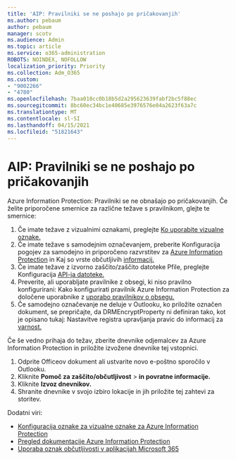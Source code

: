 ```yaml
---
title: 'AIP: Pravilniki se ne poshajo po pričakovanjih'
ms.author: pebaum
author: pebaum
manager: scotv
ms.audience: Admin
ms.topic: article
ms.service: o365-administration
ROBOTS: NOINDEX, NOFOLLOW
localization_priority: Priority
ms.collection: Adm_O365
ms.custom:
- "9002266"
- "4780"
ms.openlocfilehash: 7baa010cc0b18b5d2a295623639fabf2bc5f88ec
ms.sourcegitcommit: 8bc60ec34bc1e40685e3976576e04a2623f63a7c
ms.translationtype: MT
ms.contentlocale: sl-SI
ms.lasthandoff: 04/15/2021
ms.locfileid: "51821643"
---
```

# <a name="aip-policies-not-behaving-as-expected"></a>AIP: Pravilniki se ne poshajo po pričakovanjih

Azure Information Protection: Pravilniki se ne obnašajo po pričakovanjih. Če želite priporočene smernice za različne težave s pravilnikom, glejte te smernice:

1. Če imate težave z vizualnimi oznakami, preglejte [Ko uporabite vizualne oznake.](https://docs.microsoft.com/azure/information-protection/configure-policy-markings#when-visual-markings-are-applied)
2. Če imate težave s samodejnim označevanjem, preberite Konfiguracija pogojev za samodejno in priporočeno razvrstitev za [Azure Information Protection](https://docs.microsoft.com/azure/information-protection/configure-policy-classification) in Kaj so vrste občutljivih [informacij.](https://docs.microsoft.com/microsoft-365/compliance/sensitive-information-type-entity-definitions)
3. Če imate težave z izvorno zaščito/zaščito datoteke Pfile, preglejte Konfiguracija [API-ja datoteke.](https://docs.microsoft.com/azure/information-protection/develop/file-api-configuration)
4. Preverite, ali uporabljate pravilnike z obsegi, ki niso pravilno konfigurirani: Kako konfigurirati pravilnik Azure Information Protection za določene uporabnike z [uporabo pravilnikov o obsegu.](https://docs.microsoft.com/azure/information-protection/configure-policy-scope)
5. Če samodejno označevanje ne deluje v Outlooku, ko priložite označen dokument, se prepričajte, da DRMEncryptProperty ni definiran tako, kot je opisano tukaj: Nastavitve registra upravljanja pravic do informacij za [varnost.](https://docs.microsoft.com/deployoffice/security/protect-sensitive-messages-and-documents-by-using-irm-in-office#office-2016-irm-registry-key-options)

Če še vedno prihaja do težav, zberite dnevnike odjemalcev za Azure Information Protection in priložite izvožene dnevnike tej vstopnici.

1. Odprite Officeov dokument ali ustvarite novo e-poštno sporočilo v Outlooku.
2. Kliknite **Pomoč za zaščito/občutljivost**  >  **in povratne informacije.**
3. Kliknite **Izvoz dnevnikov.**
4. Shranite dnevnike v svojo izbiro lokacije in jih priložite tej zahtevi za storitev.

Dodatni viri:

- [Konfiguracija oznake za vizualne oznake za Azure Information Protection](https://docs.microsoft.com/azure/information-protection/configure-policy-markings)
- [Pregled dokumentacije Azure Information Protection](https://docs.microsoft.com/azure/information-protection/what-is-information-protection)
- [Uporaba oznak občutljivosti v aplikacijah Microsoft 365](https://docs.microsoft.com/microsoft-365/compliance/sensitivity-labels-office-apps)

